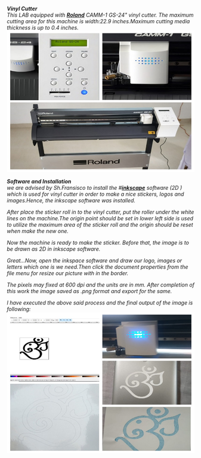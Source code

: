 ***Vinyl Cutter***     
 *This LAB equipped with [**Roland**](https://www.rolanddga.com/products/vinyl-cutters/camm-1-gs-24-desktop-vinyl-cutter) CAMM-1 GS-24" vinyl cutter. The maximum cutting area for this machine is width:22.9 inches.Maximum cutting media thickness is up to 0.4 inches.*
![Vinylcutter](/img/vinylcutter.jpg)

***Software and Installation***  
*we are advised by Sh.Fransisco to install the #[**inkscape**](https://www.inkscape.org) software (2D ) which is used for vinyl cutter in order to make a nice stickers, logos and images.Hence, the inkscape software was installed.*  

*After place the sticker roll in to the vinyl cutter, put the roller under the white lines on the machine.The origin point should be set in lower left side is used to utilize the maximum area of the sticker roll and the origin should be reset when make the new one.*  

*Now the machine is ready to make the sticker. Before that, the image is to be drawn as 2D in inkscape software.*

*Great...Now, open the inkspace software and draw our logo, images or letters which one is we need.Then click the document properties from the file menu for resize our picture with in the border.*  

*The pixels may fixed at 600 dpi and the units are in mm. After completion of this work the image saved as .png format and export for the same.*

*I have executed the above said process and the final output of the image is following:*
![Vinyl Project](/img/vinyl-project.jpg)
